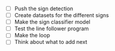 - [ ] Push the sign detection
- [ ] Create datasets for the different signs
- [ ] Make the sign classifier model
- [ ] Test the line follower program
- [ ] Make the loop
- [ ] Think about what to add next